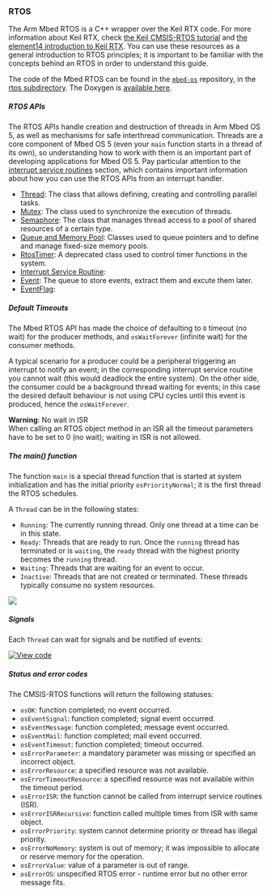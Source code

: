 ### RTOS

The Arm Mbed RTOS is a C++ wrapper over the Keil RTX code. For more information about Keil RTX, check [the Keil CMSIS-RTOS tutorial](https://github.com/ARM-software/CMSIS/raw/master/CMSIS/Documentation/RTX/CMSIS_RTOS_Tutorial.pdf) and [the element14 introduction to Keil RTX](https://www.element14.com/community/docs/DOC-46650/l/arm-keil-rtx-real-time-operating-system-overview). You can use these resources as a general introduction to RTOS principles; it is important to be familiar with the concepts behind an RTOS in order to understand this guide.

The code of the Mbed RTOS can be found in the [`mbed-os`](https://github.com/ARMmbed/mbed-os) repository, in the [rtos subdirectory](https://github.com/ARMmbed/mbed-os/tree/master/rtos). The Doxygen is [available here](https://docs.mbed.com/docs/mbed-os-api/en/mbed-os-5.6/api/group__rtos.html).

##### RTOS APIs

The RTOS APIs handle creation and destruction of threads in Arm Mbed OS 5, as well as mechanisms for safe interthread communication. Threads are a core component of Mbed OS 5 (even your `main` function starts in a thread of its own), so understanding how to work with them is an important part of developing applications for Mbed OS 5. Pay particular attention to the [interrupt service routines](/docs/v5.4/reference/api-references.html#interrupt-service-routines-isr) section, which contains important information about how you can use the RTOS APIs from an interrupt handler.

* [Thread](/docs/v5.4/reference/api-references.html#thread): The class that allows defining, creating and controlling parallel tasks.
* [Mutex](/docs/v5.4/reference/api-references.html#mutex): The class used to synchronize the execution of threads.
* [Semaphore](/docs/v5.4/reference/api-references.html#semaphore): The class that manages thread access to a pool of shared resources of a certain type.
* [Queue and Memory Pool](/docs/v5.4/reference/api-references.html#queue-and-memorypool): Classes used to queue pointers and to define and manage fixed-size memory pools.
* [RtosTimer](/docs/v5.4/reference/api-references.html#rtostimer): A deprecated class used to control timer functions in the system.
* [Interrupt Service Routine]():
* [Event](): The queue to store events, extract them and excute them later.
* [EventFlag](): 

##### Default Timeouts

The Mbed RTOS API has made the choice of defaulting to `0` timeout (no wait) for the producer methods, and `osWaitForever` (infinite wait) for the consumer methods.

A typical scenario for a producer could be a peripheral triggering an interrupt to notify an event; in the corresponding interrupt service routine you cannot wait (this would deadlock the entire system). On the other side, the consumer could be a background thread waiting for events; in this case the desired default behaviour is not using CPU cycles until this event is produced, hence the `osWaitForever`.

<span class="warnings">**Warning**: No wait in ISR </br>When calling an RTOS object method in an ISR all the timeout parameters have to be set to 0 (no wait); waiting in ISR is not allowed. </span>

##### The main() function

The function `main` is a special thread function that is started at system initialization and has the initial priority `osPriorityNormal`; it is the first thread the RTOS schedules.

A `Thread` can be in the following states:

* `Running`: The currently running thread. Only one thread at a time can be in this state.
* `Ready`: Threads that are ready to run. Once the ``running`` thread has terminated or is `waiting`, the `ready` thread with the highest priority becomes the `running` thread.
* `Waiting`: Threads that are waiting for an event to occur.
* `Inactive`: Threads that are not created or terminated. These threads typically consume no system resources.

<span class="images">![](https://s3-us-west-2.amazonaws.com/mbed-os-docs-images/thread_status.png)</span>

##### Signals

Each `Thread` can wait for signals and be notified of events:

[![View code](https://www.mbed.com/embed/?url=https://developer.mbed.org/teams/mbed_example/code/rtos_signals/)](https://developer.mbed.org/teams/mbed_example/code/rtos_signals/file/476186ff82cf/main.cpp)


##### Status and error codes

The CMSIS-RTOS functions will return the following statuses:

* `osOK`: function completed; no event occurred.
* `osEventSignal`: function completed; signal event occurred.
* `osEventMessage`: function completed; message event occurred.
* `osEventMail`: function completed; mail event occurred.
* `osEventTimeout`: function completed; timeout occurred.
* `osErrorParameter`: a mandatory parameter was missing or specified an incorrect object.
* `osErrorResource`: a specified resource was not available.
* `osErrorTimeoutResource`:  a specified resource was not available within the timeout period.
* `osErrorISR`: the function cannot be called from interrupt service routines (ISR).
* `osErrorISRRecursive`: function called multiple times from ISR with same object.
* `osErrorPriority`: system cannot determine priority or thread has illegal priority.
* `osErrorNoMemory`: system is out of memory; it was impossible to allocate or reserve memory for the operation.
* `osErrorValue`: value of a parameter is out of range.
* `osErrorOS`: unspecified RTOS error - runtime error but no other error message fits.

